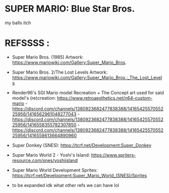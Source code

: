 # SUPER MARIO: Blue Star Bros.
my balls itch

# REFSSSS :
- Super Mario Bros. (1985) Artwork: https://www.mariowiki.com/Gallery:Super_Mario_Bros.

- Super Mario Bros. 2/The Lost Levels Artwork: https://www.mariowiki.com/Gallery:Super_Mario_Bros.:_The_Lost_Levels

- Render96's SGI Mario model Recreation + The Concept art used for said model's (re)creation: https://www.retroaesthetics.net/n64-custom-mario - https://discord.com/channels/1380923682477838388/1416542557055225956/1416562961048277043 - https://discord.com/channels/1380923682477838388/1416542557055225956/1416558355782307850 - https://discord.com/channels/1380923682477838388/1416542557055225956/1416558613664890960

- Super Donkey (SNES): https://tcrf.net/Development:Super_Donkey

- Super Mario World 2 - Yoshi's Island: https://www.spriters-resource.com/snes/yoshiisland

- Super Mario World Development Sprites: https://tcrf.net/Development:Super_Mario_World_(SNES)/Sprites

- to be expanded idk what other refs we can have lol
